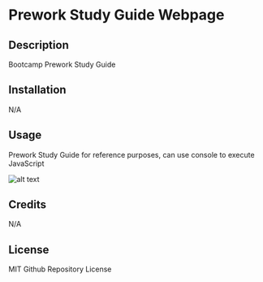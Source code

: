 # Prework Study Guide Webpage

## Description

Bootcamp Prework Study Guide

## Installation

N/A

## Usage

Prework Study Guide for reference purposes, can use console to execute JavaScript

![alt text](./prework-study-guide/prework-study-guide/assets/images/screenshot.png)

## Credits

N/A

## License

MIT Github Repository License

